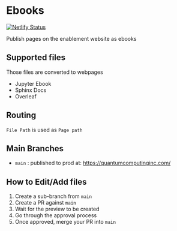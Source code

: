 # Ebooks

[![Netlify Status](https://api.netlify.com/api/v1/badges/8ac0ec81-c767-4117-abfa-23b81f2ad733/deploy-status)](https://app.netlify.com/sites/learn-qci/deploys)

Publish pages on the enablement website as ebooks

## Supported files

Those files are converted to webpages

- Jupyter Ebook
- Sphinx Docs
- Overleaf

## Routing

`File Path` is used as `Page path`

## Main Branches

- `main` : published to prod at: https://quantumcomputinginc.com/

## How to Edit/Add files

1. Create a sub-branch from `main`
2. Create a PR against `main`
3. Wait for the preview to be created
4. Go through the approval process
5. Once approved, merge your PR into `main`
